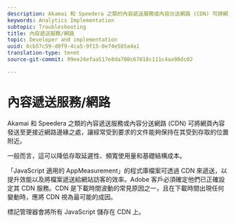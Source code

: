 ```yaml
---
description: Akamai 和 Speedera 之類的內容遞送服務或內容分送網路 (CDN) 可將網頁內容發送至更接近網路邊緣之處，讓經常受到要求的文件能夠保持在其受到存取的位置附近。
keywords: Analytics Implementation
subtopic: Troubleshooting
title: 內容遞送服務/網路
topic: Developer and implementation
uuid: 6cb57c59-d0f9-4ca5-9f15-0e74e585a4a1
translation-type: tm+mt
source-git-commit: 99ee24efaa517e8da700c67818c111c4aa90dc02

---
```



# 內容遞送服務/網路

Akamai 和 Speedera 之類的內容遞送服務或內容分送網路 (CDN) 可將網頁內容發送至更接近網路邊緣之處，讓經常受到要求的文件能夠保持在其受到存取的位置附近。

一般而言，這可以降低存取延遲性、頻寬使用量和基礎結構成本。

「JavaScript 適用的 AppMeasurement」的程式庫檔案可透過 CDN 來遞送，以提升效能以及將檔案遞送給網站訪客的效率。Adobe 客戶必須確定他們已正確設定其 CDN 服務。CDN 是下載時間波動的常見原因之一，且在下載時間出現任何變動時，應將 CDN 視為最可能的成因。

標記管理器會將所有 JavaScript 儲存在 CDN 上。
